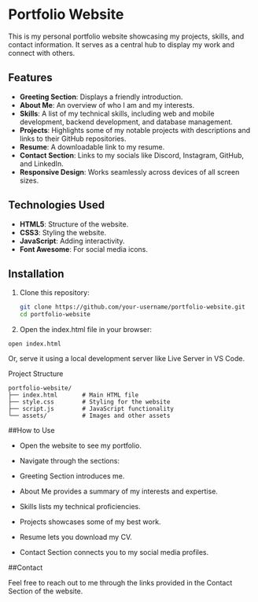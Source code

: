 # Portfolio Website

This is my personal portfolio website showcasing my projects, skills, and contact information. It serves as a central hub to display my work and connect with others.

## Features

- **Greeting Section**: Displays a friendly introduction.
- **About Me**: An overview of who I am and my interests.
- **Skills**: A list of my technical skills, including web and mobile development, backend development, and database management.
- **Projects**: Highlights some of my notable projects with descriptions and links to their GitHub repositories.
- **Resume**: A downloadable link to my resume.
- **Contact Section**: Links to my socials like Discord, Instagram, GitHub, and LinkedIn.
- **Responsive Design**: Works seamlessly across devices of all screen sizes.

## Technologies Used

- **HTML5**: Structure of the website.
- **CSS3**: Styling the website.
- **JavaScript**: Adding interactivity.
- **Font Awesome**: For social media icons.

## Installation

1. Clone this repository:
   ```bash
   git clone https://github.com/your-username/portfolio-website.git
   cd portfolio-website

2. Open the index.html file in your browser:
```
open index.html
```

Or, serve it using a local development server like Live Server in VS Code.



Project Structure
```
portfolio-website/
├── index.html       # Main HTML file
├── style.css        # Styling for the website
├── script.js        # JavaScript functionality
└── assets/          # Images and other assets
```

##How to Use

- Open the website to see my portfolio.

- Navigate through the sections:

- Greeting Section introduces me.

- About Me provides a summary of my interests and expertise.

- Skills lists my technical proficiencies.

- Projects showcases some of my best work.

- Resume lets you download my CV.

- Contact Section connects you to my social media profiles.



##Contact

Feel free to reach out to me through the links provided in the Contact Section of the website.
